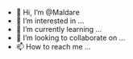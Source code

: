 - 👋 Hi, I’m @Maldare
- 👀 I’m interested in ...
- 🌱 I’m currently learning ...
- 💞️ I’m looking to collaborate on ...
- 📫 How to reach me ...

<!---
Maldare/Maldare is a ✨ special ✨ repository because its `README.md` (this file) appears on your GitHub profile.
You can click the Preview link to take a look at your changes.
--->

